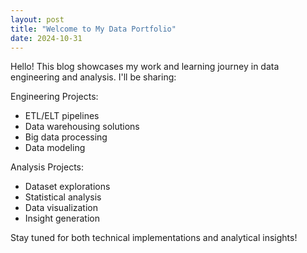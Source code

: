 ```yaml
---
layout: post
title: "Welcome to My Data Portfolio"
date: 2024-10-31
---
```


Hello! This blog showcases my work and learning journey in data engineering and analysis. I'll be sharing:

Engineering Projects:
- ETL/ELT pipelines
- Data warehousing solutions
- Big data processing
- Data modeling

Analysis Projects:
- Dataset explorations
- Statistical analysis
- Data visualization
- Insight generation

Stay tuned for both technical implementations and analytical insights!
